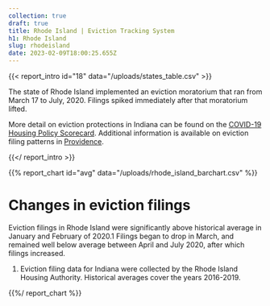 ```yaml
---
collection: true
draft: true
title: Rhode Island | Eviction Tracking System
h1: Rhode Island
slug: rhodeisland
date: 2023-02-09T18:00:25.655Z
---
```

{{< report_intro id="18" data="/uploads/states_table.csv" >}}


The state of Rhode Island implemented an eviction moratorium that ran from March 17 to July, 2020. Filings spiked immediately after that moratorium lifted.


More detail on eviction protections in Indiana can be found on the [COVID-19 Housing Policy Scorecard](https://evictionlab.org/covid-policy-scorecard/). Additional information is available on eviction filing patterns in [Providence](https://evictionlab.org/eviction-tracking/providence-ri/).


{{</ report_intro >}}


{{% report_chart id="avg" data="/uploads/rhode_island_barchart.csv" %}}

# Changes in eviction filings

Eviction filings in Rhode Island were significantly above historical average in January and February of 2020.1 Filings began to drop in March, and remained well below average between April and July 2020, after which filings increased. 

1. Eviction filing data for Indiana were collected by the Rhode Island Housing Authority. Historical averages cover the years 2016-2019.

{{%/ report_chart %}}